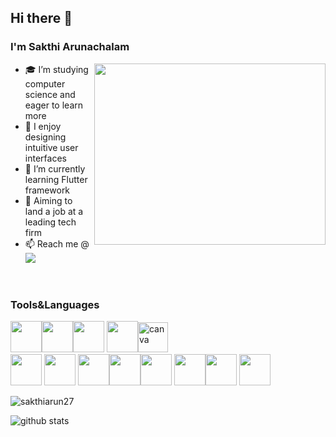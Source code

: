 ## Hi there 👋 


<h3>I'm Sakthi Arunachalam </h3>
<img align="right" width="370" height="290" src="https://i.pinimg.com/originals/47/f0/34/47f0342cec72b800463bf003eac1257e.gif">

- 🎓 I’m studying computer science and eager to learn more
- 🎨 I enjoy designing intuitive user interfaces                    
- 🌱 I’m currently learning Flutter framework
- 🌟 Aiming to land a job at a leading tech firm
- 📫 Reach me @
<br />[<img src="https://img.shields.io/badge/LinkedIn-0077B5?style=for-the-badge&logo=linkedin&logoColor=white" />](https://www.linkedin.com/in/sakthi-arunachalam-s-580b79242/) 
<br />

### Tools&Languages
<img height="50" width="50" src="https://img.icons8.com/color/48/000000/visual-studio-code-2019.png"/><img height="50" width="50" src="https://img.icons8.com/color/50/000000/git.png"/><img height="50" src="https://img.icons8.com/color/480/null/notion--v1.png" /> <img height="50" width="50" src="https://img.icons8.com/color/48/000000/figma--v1.png"/><img width="48" height="48" src="https://img.icons8.com/fluency/48/canva.png" alt="canva"/>
 <br />
<img height="50" width="50" src="https://img.icons8.com/color/48/000000/python.png" /> <img height="50" width="50" src="https://img.icons8.com/color/48/000000/html-5.png" /> <img height="50" width="50" src="https://img.icons8.com/color/48/000000/css3.png" /><img height="50" width="50" src="https://img.icons8.com/color/48/000000/c-programming.png" /><img height="50" width="50" src="https://img.icons8.com/color/48/000000/java-coffee-cup-logo.png" />  <img height="50" width="50" src="https://img.icons8.com/color/48/000000/javascript.png"/><img height="50" width="50" src="https://img.icons8.com/color/48/000000/mysql-logo.png"/>
<img height="50" width="50" src="https://img.icons8.com/color/48/000000/google-firebase-console.png"/>

<p><img align="left" src="https://github-readme-stats.vercel.app/api/top-langs?username=sakthiarun27&show_icons=true&locale=en&layout=compact" alt="sakthiarun27" /></p>

<br />

![github stats](https://github-readme-stats.vercel.app/api?username=sakthiarun27&theme=light&show_icons=true&&hide=issues,contribs)



<!--
**Sakthiarun27/sakthiarun27** is a ✨ _special_ ✨ repository because its `README.md` (this file) appears on your GitHub profile.

Here are some ideas to get you started:

- 🔭 I’m currently working on ...
- 🌱 I’m currently learning ...
- 👯 I’m looking to collaborate on ...
- 🤔 I’m looking for help with ...
- 💬 Ask me about ...
- 📫 How to reach me: ...
- 😄 Pronouns: ...
- ⚡ Fun fact: ...
-->
